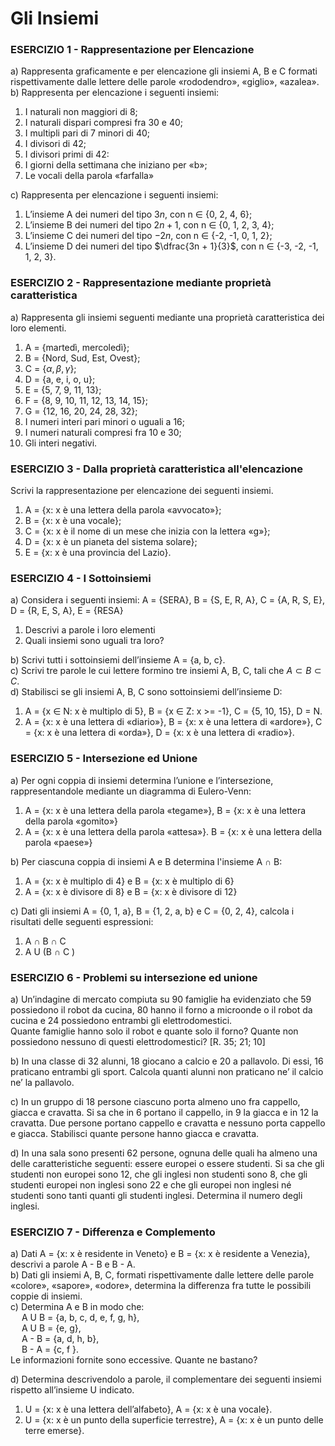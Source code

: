 
# Gli Insiemi

### ESERCIZIO 1 - Rappresentazione per Elencazione

a) Rappresenta graficamente e per elencazione gli insiemi A, B e C formati rispettivamente dalle lettere delle parole «rododendro», «giglio», «azalea».  
b) Rappresenta per elencazione i seguenti insiemi:  
1. I naturali non maggiori di 8;  
2. I naturali dispari compresi fra 30 e 40;  
3. I multipli pari di 7 minori di 40;  
4. I divisori di 42;  
5. I divisori primi di 42:  
6. I giorni della settimana che iniziano per «b»;  
7. Le vocali della parola «farfalla»
    
c) Rappresenta per elencazione i seguenti insiemi:  
1. L’insieme A dei numeri del tipo $3n$, con n ∈ {0, 2, 4, 6};  
2. L’insieme B dei numeri del tipo $2n + 1$, con n ∈ {0, 1, 2, 3, 4};  
3. L’insieme C dei numeri del tipo $-2n$, con n ∈ {-2, -1, 0, 1, 2};  
4. L’insieme D dei numeri del tipo $\dfrac{3n + 1}{3}$, con n ∈ {-3, -2, -1, 1, 2, 3}.

### ESERCIZIO 2 - Rappresentazione mediante proprietà caratteristica

a) Rappresenta gli insiemi seguenti mediante una proprietà caratteristica dei loro elementi.  
1. A = {martedì, mercoledì};  
2. B = {Nord, Sud, Est, Ovest};  
3. C = {$\alpha, \beta, \gamma$};  
4. D = {a, e, i, o, u};  
5. E = {5, 7, 9, 11, 13};  
6. F = {8, 9, 10, 11, 12, 13, 14, 15};  
8. G = {12, 16, 20, 24, 28, 32};  
9. I numeri interi pari minori o uguali a 16;  
10. I numeri naturali compresi fra 10 e 30;  
11. Gli interi negativi.

### ESERCIZIO 3 - Dalla proprietà caratteristica all'elencazione

Scrivi la rappresentazione per elencazione dei seguenti insiemi.  
1. A = {x: x è una lettera della parola «avvocato»};  
2. B = {x: x è una vocale};  
3. C = {x: x è il nome di un mese che inizia con la lettera «g»};  
4. D = {x: x è un pianeta del sistema solare};  
5. E = {x: x è una provincia del Lazio}.

### ESERCIZIO 4 - I Sottoinsiemi

a) Considera i seguenti insiemi: A = {SERA}, B = {S, E, R, A}, C = {A, R, S, E}, D = {R, E, S, A}, E = {RESA}  
1. Descrivi a parole i loro elementi  
2. Quali insiemi sono uguali tra loro?  

b) Scrivi tutti i sottoinsiemi dell’insieme A = {a, b, c}.  
c) Scrivi tre parole le cui lettere formino tre insiemi A, B, C, tali che $A \subset B \subset C$.  
d) Stabilisci se gli insiemi A, B, C sono sottoinsiemi dell’insieme D:  
1. A = {x ∈ N: x è multiplo di 5}, B = {x ∈ Z: x >= -1}, C = {5, 10, 15}, D = N.  
2. A = {x: x è una lettera di «diario»}, B = {x: x è una lettera di «ardore»}, C = {x: x è una lettera di «orda»}, D = {x: x è una lettera di «radio»}.

### ESERCIZIO 5 - Intersezione ed Unione

a) Per ogni coppia di insiemi determina l’unione e l’intersezione, rappresentandole mediante un diagramma di Eulero-Venn:  
1. A = {x: x è una lettera della parola «tegame»}, B = {x: x è una lettera della parola «gomito»}  
2. A = {x: x è una lettera della parola «attesa»}. B = {x: x è una lettera della parola «paese»}  

b) Per ciascuna coppia di insiemi A e B determina l'insieme A ∩ B:  
1. A = {x: x è multiplo di 4} e B = {x: x è multiplo di 6}  
2. A = {x: x è divisore di 8} e B = {x: x è divisore di 12}  

c) Dati gli insiemi A = {0, 1, a}, B = {1, 2, a, b} e C = {0, 2, 4}, calcola i risultati delle seguenti espressioni:  
1. A ∩ B ∩ C  
2. A U (B ∩ C )




### ESERCIZIO 6 - Problemi su intersezione ed unione

a) Un’indagine di mercato compiuta su 90 famiglie ha evidenziato che 59 possiedono il robot da cucina, 80 hanno il forno a microonde o il robot da cucina e 24 possiedono entrambi gli elettrodomestici.  
Quante famiglie hanno solo il robot e quante solo il forno? Quante non possiedono nessuno di questi elettrodomestici? [R. 35; 21; 10]  

b) In una classe di 32 alunni, 18 giocano a calcio e 20 a pallavolo. Di essi, 16 praticano entrambi gli sport. Calcola quanti alunni non praticano ne’ il calcio ne’ la pallavolo.  

c) In un gruppo di 18 persone ciascuno porta almeno uno fra cappello, giacca e cravatta. Si sa che in 6 portano il cappello, in 9 la giacca e in 12 la cravatta. Due persone portano cappello e cravatta e nessuno porta cappello e giacca. Stabilisci quante persone hanno giacca e cravatta.  

d) In una sala sono presenti 62 persone, ognuna delle quali ha almeno una delle caratteristiche seguenti: essere europei o essere studenti. Si sa che gli studenti non europei sono 12, che gli inglesi non studenti sono 8, che gli studenti europei non inglesi sono 22 e che gli europei non inglesi né studenti sono tanti quanti gli studenti inglesi. Determina il numero degli inglesi.

### ESERCIZIO 7 - Differenza e Complemento

a) Dati A = {x: x è residente in Veneto} e B = {x: x è residente a Venezia}, descrivi a parole A - B e B - A.  
b) Dati gli insiemi A, B, C, formati rispettivamente dalle lettere delle parole «colore», «sapore», «odore», determina la differenza fra tutte le possibili coppie di insiemi.  
c) Determina A e B in modo che:  
&emsp; A U B = {a, b, c, d, e, f, g, h},  
&emsp; A U B = {e, g},  
&emsp; A - B = {a, d, h, b},  
&emsp; B - A = {c, f }.  
Le informazioni fornite sono eccessive. Quante ne bastano?  

d) Determina descrivendolo a parole, il complementare dei seguenti insiemi rispetto all’insieme U indicato.  
1. U = {x: x è una lettera dell’alfabeto}, A = {x: x è una vocale}.  
2. U = {x: x è un punto della superficie terrestre}, A = {x: x è un punto delle terre emerse}.
